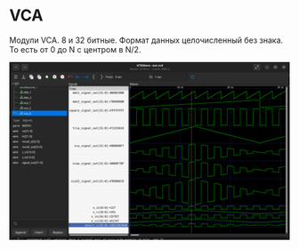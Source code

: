 # VCA

Модули VCA. 8 и 32 битные. Формат данных целочисленный без знака. То есть от 0 до N с центром в N/2.

![dds](https://github.com/VitaSound/hdl-modules/blob/main/vca/test.png?raw=true)
